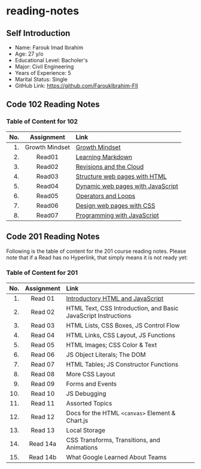 # reading-notes

## Self Introduction

* Name: Farouk Imad Ibrahim
* Age: 27 y/o
* Educational Level: Bacholer's
* Major: Civil Engineering
* Years of Experience: 5
* Marital Status: Single
* GitHub Link: <https://github.com/FaroukIbrahim-FII>

## Code 102 Reading Notes

### Table of Content for 102

|No.|Assignment|Link|
|--:|:------:|:-----|
|1.| Growth Mindset |[Growth Mindset](https://faroukibrahim-fii.github.io/reading-notes/Growth)|
|2.| Read01 | [Learning Markdown](https://faroukibrahim-fii.github.io/reading-notes/102/Read01)|
|3.| Read02 | [Revisions and the Cloud](https://faroukibrahim-fii.github.io/reading-notes/102/Read02)
|4.|Read03 | [Structure web pages with HTML](https://faroukibrahim-fii.github.io/reading-notes/102/Read03)
|5.| Read04 | [Dynamic web pages with JavaScript](https://faroukibrahim-fii.github.io/reading-notes/102/Read04)
|6.| Read05 | [Operators and Loops](https://faroukibrahim-fii.github.io/reading-notes/102/Read05)
|7.| Read06 | [Design web pages with CSS](https://faroukibrahim-fii.github.io/reading-notes/102/Read06)|
|8.|Read07 | [Programming with JavaScript](https://faroukibrahim-fii.github.io/reading-notes/102/Read07)

## Code 201 Reading Notes

Following is the table of content for the 201 course reading notes. Please note that if a Read has no Hyperlink, that simply means it is not ready yet:

### Table of Content for 201

|No.|Assignment|Link|
|--:|:------:|:-----|
|1.| Read 01 |[Introductory HTML and JavaScript](https://faroukibrahim-fii.github.io/reading-notes/201/Class-01)|
|2.| Read 02 |HTML Text, CSS Introduction, and Basic JavaScript Instructions|
|3.| Read 03 |HTML Lists, CSS Boxes, JS Control Flow|
|4.| Read 04 |HTML Links, CSS Layout, JS Functions
|5.| Read 05 |HTML Images; CSS Color & Text|
|6.| Read 06 |JS Object Literals; The DOM|
|7.| Read 07 |HTML Tables; JS Constructor Functions|
|8.| Read 08 |More CSS Layout|
|9.| Read 09 |Forms and Events|
|10.| Read 10 |JS Debugging|
|11.| Read 11 |Assorted Topics|
|12.| Read 12 |Docs for the HTML `<canvas>` Element & Chart.js|
|13.| Read 13 |Local Storage|
|14.| Read 14a |CSS Transforms, Transitions, and Animations|
|15.| Read 14b |What Google Learned About Teams|
